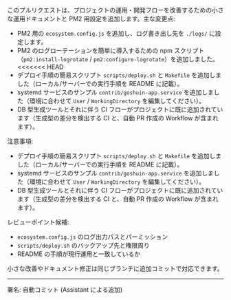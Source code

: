 このプルリクエストは、プロジェクトの運用・開発フローを改善するための小さな運用ドキュメントと PM2 用設定を追加します。主な変更点:

- PM2 用の `ecosystem.config.js` を追加し、ログ書き出し先を `./logs/` に設定します。
- PM2 のログローテーションを簡単に導入するための npm スクリプト（`pm2:install-logrotate` / `pm2:configure-logrotate`）を追加しました。 <<<<<<< HEAD
- デプロイ手順の簡易スクリプト `scripts/deploy.sh` と `Makefile` を追加しました（ローカル/サーバーでの実行手順を README に記載）。
- systemd サービスのサンプル `contrib/goshuin-app.service` を追加しました（環境に合わせて `User` / `WorkingDirectory` を編集してください）。
- DB 型生成ツールとそれに伴う CI フローがプロジェクトに既に追加されています（生成型の差分を検出する CI と、自動 PR 作成の Workflow が含まれます）。

注意事項:

- デプロイ手順の簡易スクリプト `scripts/deploy.sh` と `Makefile` を追加しました（ローカル/サーバーでの実行手順を README に記載）。
- systemd サービスのサンプル `contrib/goshuin-app.service` を追加しました（環境に合わせて `User` / `WorkingDirectory` を編集してください）。
- DB 型生成ツールとそれに伴う CI フローがプロジェクトに既に追加されています（生成型の差分を検出する CI と、自動 PR 作成の Workflow が含まれます）。

レビューポイント候補:

- `ecosystem.config.js` のログ出力パスとパーミッション
- `scripts/deploy.sh` のバックアップ先と権限周り
- README の手順が現行運用と一致しているか

小さな改善やドキュメント修正は同じブランチに追加コミットで対応できます。

---

署名: 自動コミット (Assistant による追加)
